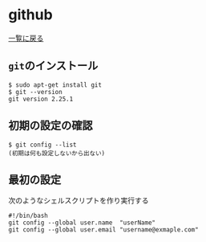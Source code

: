 # github

[一覧に戻る](./README.md)

## `git`のインストール
```
$ sudo apt-get install git
$ git --version
git version 2.25.1
```
## 初期の設定の確認
```
$ git config --list
(初期は何も設定しないから出ない)
```

## 最初の設定
次のようなシェルスクリプトを作り実行する
```
#!/bin/bash
git config --global user.name  "userName"
git config --global user.email "username@exmaple.com"
```